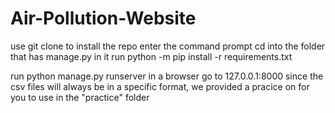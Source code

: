 # Air-Pollution-Website
use git clone to install the repo
enter the command prompt
cd into the folder that has manage.py in it
run python -m pip install -r requirements.txt

run python manage.py runserver
in a browser go to 127.0.0.1:8000
since the csv files will always be in a specific format, we provided a pracice on for you to use in the "practice" folder
